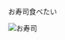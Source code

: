 お寿司食べたい

<img src="https://cdn-ak.f.st-hatena.com/images/fotolife/o/oomoriraisu/20210123/20210123050350.jpg" alt="お寿司" />
